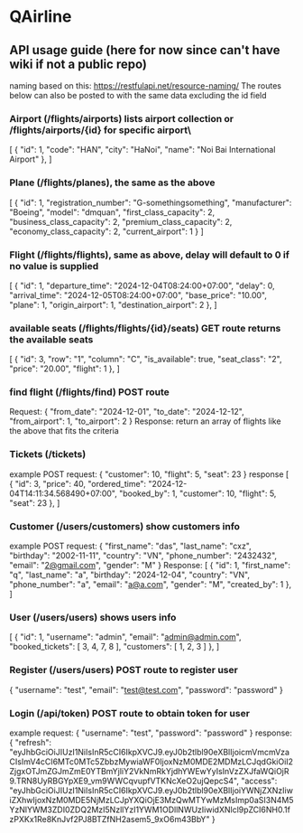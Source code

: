 # QAirline

## API usage guide (here for now since can't have wiki if not a public repo)

naming based on this: https://restfulapi.net/resource-naming/
The routes below can also be posted to with the same data excluding the id field
### Airport (/flights/airports) lists airport collection or /flights/airports/{id} for specific airport\
[
    {
        "id": 1,
        "code": "HAN",
        "city": "HaNoi",
        "name": "Noi Bai International Airport"
    },
]

### Plane (/flights/planes), the same as the above
[
    {
        "id": 1,
        "registration_number": "G-somethingsomething",
        "manufacturer": "Boeing",
        "model": "dmquan",
        "first_class_capacity": 2,
        "business_class_capacity": 2,
        "premium_class_capacity": 2,
        "economy_class_capacity": 2,
        "current_airport": 1
    }
]
### Flight (/flights/flights), same as above, delay will default to 0 if no value is supplied
[
    {
        "id": 1,
        "departure_time": "2024-12-04T08:24:00+07:00",
        "delay": 0,
        "arrival_time": "2024-12-05T08:24:00+07:00",
        "base_price": "10.00",
        "plane": 1,
        "origin_airport": 1,
        "destination_airport": 2
    },
]
### available seats (/flights/flights/{id}/seats) GET route returns the available seats
[
    {
        "id": 3,
        "row": "1",
        "column": "C",
        "is_available": true,
        "seat_class": "2",
        "price": "20.00",
        "flight": 1
    },
]
### find flight (/flights/find) POST route
Request:
{
    "from_date": "2024-12-01",
    "to_date": "2024-12-12",
    "from_airport": 1,
    "to_airport": 2
}
Response: return an array of flights like the above that fits the criteria

### Tickets (/tickets) 
example POST request:
{
    "customer": 10,
    "flight": 5,
    "seat": 23
}
response
[
    {
        "id": 3,
        "price": 40,
        "ordered_time": "2024-12-04T14:11:34.568490+07:00",
        "booked_by": 1,
        "customer": 10,
        "flight": 5,
        "seat": 23
    },
]
### Customer (/users/customers) show customers info
example POST request:
{
    "first_name": "das",
    "last_name": "cxz",
    "birthday": "2002-11-11",
    "country": "VN",
    "phone_number": "2432432",
    "email": "2@gmail.com",
    "gender": "M"
}
Response:
[
    {
        "id": 1,
        "first_name": "q",
        "last_name": "a",
        "birthday": "2024-12-04",
        "country": "VN",
        "phone_number": "a",
        "email": "a@a.com",
        "gender": "M",
        "created_by": 1
    },
]
### User (/users/users) shows users info
[
    {
        "id": 1,
        "username": "admin",
        "email": "admin@admin.com",
        "booked_tickets": [
            3,
            4,
            7,
            8
        ],
        "customers": [
            1,
            2,
            3
        ]
    },
]
### Register (/users/users) POST route to register user
{
    "username": "test",
    "email": "test@test.com",
    "password": "password"
}
### Login (/api/token) POST route to obtain token for user
example request:
{
    "username": "test",
    "password": "password"
}
response:
{
    "refresh": "eyJhbGciOiJIUzI1NiIsInR5cCI6IkpXVCJ9.eyJ0b2tlbl90eXBlIjoicmVmcmVzaCIsImV4cCI6MTc0MTc5ZbbzMywiaWF0IjoxNzM0MDE2MDMzLCJqdGkiOiI2ZjgxOTJmZGJmZmE0YTBmYjliY2VkNmRkYjdhYWEwYyIsInVzZXJfaWQiOjR9.TRN8UyRBGYpXE9_vm9WWCqvupfVTKNcXeO2ujQepcS4",
    "access": "eyJhbGciOiJIUzI1NiIsInR5cCI6IkpXVCJ9.eyJ0b2tlbl90eXBlIjoiYWNjZXNzIiwiZXhwIjoxNzM0MDE5NjMzLCJpYXQiOjE3MzQwMTYwMzMsImp0aSI3N4M5YzNlYWM3ZDI0ZDQ2MzI5NzllYzI1YWM1ODllNWUzIiwidXNlcl9pZCI6NH0.1fzPXKx1Re8KnJvf2PJ8BTZfNH2asem5_9xO6m43BbY"
}
